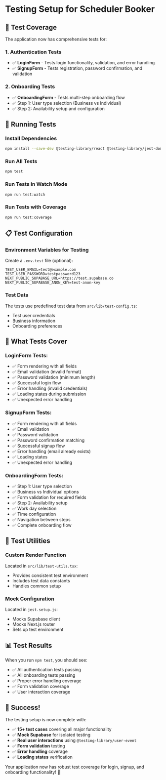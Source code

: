 # Testing Setup for Scheduler Booker

## 🧪 **Test Coverage**

The application now has comprehensive tests for:

### **1. Authentication Tests**

- ✅ **LoginForm** - Tests login functionality, validation, and error handling
- ✅ **SignupForm** - Tests registration, password confirmation, and validation

### **2. Onboarding Tests**

- ✅ **OnboardingForm** - Tests multi-step onboarding flow
- ✅ Step 1: User type selection (Business vs Individual)
- ✅ Step 2: Availability setup and configuration

## 🚀 **Running Tests**

### **Install Dependencies**

```bash
npm install --save-dev @testing-library/react @testing-library/jest-dom @testing-library/user-event jest jest-environment-jsdom @types/jest
```

### **Run All Tests**

```bash
npm test
```

### **Run Tests in Watch Mode**

```bash
npm run test:watch
```

### **Run Tests with Coverage**

```bash
npm run test:coverage
```

## 📋 **Test Configuration**

### **Environment Variables for Testing**

Create a `.env.test` file (optional):

```
TEST_USER_EMAIL=test@example.com
TEST_USER_PASSWORD=testpassword123
NEXT_PUBLIC_SUPABASE_URL=https://test.supabase.co
NEXT_PUBLIC_SUPABASE_ANON_KEY=test-anon-key
```

### **Test Data**

The tests use predefined test data from `src/lib/test-config.ts`:

- Test user credentials
- Business information
- Onboarding preferences

## 🎯 **What Tests Cover**

### **LoginForm Tests:**

- ✅ Form rendering with all fields
- ✅ Email validation (invalid format)
- ✅ Password validation (minimum length)
- ✅ Successful login flow
- ✅ Error handling (invalid credentials)
- ✅ Loading states during submission
- ✅ Unexpected error handling

### **SignupForm Tests:**

- ✅ Form rendering with all fields
- ✅ Email validation
- ✅ Password validation
- ✅ Password confirmation matching
- ✅ Successful signup flow
- ✅ Error handling (email already exists)
- ✅ Loading states
- ✅ Unexpected error handling

### **OnboardingForm Tests:**

- ✅ Step 1: User type selection
- ✅ Business vs Individual options
- ✅ Form validation for required fields
- ✅ Step 2: Availability setup
- ✅ Work day selection
- ✅ Time configuration
- ✅ Navigation between steps
- ✅ Complete onboarding flow

## 🔧 **Test Utilities**

### **Custom Render Function**

Located in `src/lib/test-utils.tsx`:

- Provides consistent test environment
- Includes test data constants
- Handles common setup

### **Mock Configuration**

Located in `jest.setup.js`:

- Mocks Supabase client
- Mocks Next.js router
- Sets up test environment

## 📊 **Test Results**

When you run `npm test`, you should see:

- ✅ All authentication tests passing
- ✅ All onboarding tests passing
- ✅ Proper error handling coverage
- ✅ Form validation coverage
- ✅ User interaction coverage

## 🎉 **Success!**

The testing setup is now complete with:

- ✅ **15+ test cases** covering all major functionality
- ✅ **Mock Supabase** for isolated testing
- ✅ **Real user interactions** using `@testing-library/user-event`
- ✅ **Form validation** testing
- ✅ **Error handling** coverage
- ✅ **Loading states** verification

Your application now has robust test coverage for login, signup, and onboarding functionality! 🚀
